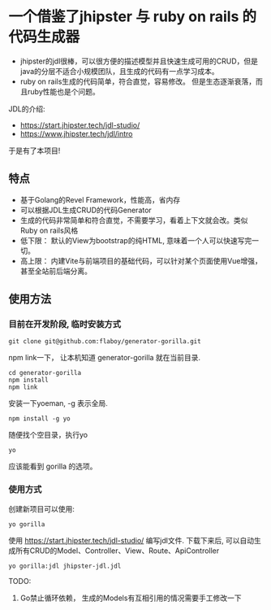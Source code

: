 # 一个借鉴了jhipster 与 ruby on rails 的代码生成器

* jhipster的jdl很棒，可以很方便的描述模型并且快速生成可用的CRUD，但是java的分层不适合小规模团队，且生成的代码有一点学习成本。
* ruby on rails生成的代码简单，符合直觉，容易修改。 但是生态逐渐衰落，而且ruby性能也是个问题。

JDL的介绍:
  *  https://start.jhipster.tech/jdl-studio/
  *  https://www.jhipster.tech/jdl/intro

于是有了本项目!

## 特点
* 基于Golang的Revel Framework，性能高，省内存
* 可以根据JDL生成CRUD的代码Generator
* 生成的代码非常简单和符合直觉，不需要学习，看着上下文就会改。类似Ruby on rails风格
* 低下限： 默认的View为bootstrap的纯HTML,  意味着一个人可以快速写完一切。
* 高上限： 内建Vite与前端项目的基础代码，可以针对某个页面使用Vue增强，甚至全站前后端分离。 

## 使用方法

### 目前在开发阶段, 临时安装方式

```
git clone git@github.com:flaboy/generator-gorilla.git
```

npm link一下， 让本机知道 generator-gorilla 就在当前目录.
```
cd generator-gorilla
npm install
npm link
```

安装一下yoeman,  -g 表示全局.
```
npm install -g yo
```

随便找个空目录，执行yo
```
yo
```
应该能看到 gorilla 的选项。

### 使用方式

创建新项目可以使用:
```
yo gorilla
```

使用 https://start.jhipster.tech/jdl-studio/ 编写jdl文件. 
下载下来后, 可以自动生成所有CRUD的Model、Controller、View、Route、ApiController
```
yo gorilla:jdl jhipster-jdl.jdl
```

TODO:
1. Go禁止循环依赖， 生成的Models有互相引用的情况需要手工修改一下
